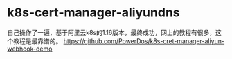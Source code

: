 # k8s-cert-manager-aliyundns
自己操作了一遍，基于阿里云k8s的1.16版本，最终成功，网上的教程有很多，这个教程是最靠谱的。 https://github.com/PowerDos/k8s-cret-manager-aliyun-webhook-demo
